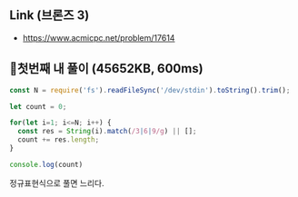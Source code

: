 ## Link (브론즈 3)           

- https://www.acmicpc.net/problem/17614  

## 첫번째 내 풀이 (45652KB, 600ms)             

```javascript
const N = require('fs').readFileSync('/dev/stdin').toString().trim();

let count = 0;

for(let i=1; i<=N; i++) {
  const res = String(i).match(/3|6|9/g) || [];  
  count += res.length;
}

console.log(count)
```

정규표현식으로 풀면 느리다.
